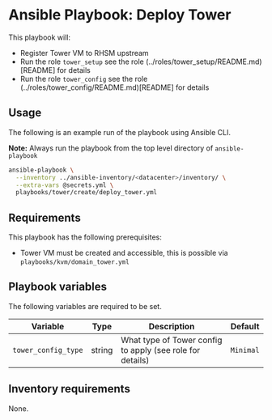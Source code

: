 # Ansible Playbook: Deploy Tower

This playbook will:

- Register Tower VM to RHSM upstream
- Run the role `tower_setup` see the role (../roles/tower_setup/README.md)[README] for details
- Run the role `tower_config` see the role (../roles/tower_config/README.md)[README] for details

## Usage

The following is an example run of the playbook using Ansible CLI.

**Note:** Always run the playbook from the top level directory of `ansible-playbook`

```sh
ansible-playbook \
  --inventory ../ansible-inventory/<datacenter>/inventory/ \
  --extra-vars @secrets.yml \
  playbooks/tower/create/deploy_tower.yml
```

## Requirements

This playbook has the following prerequisites:

- Tower VM must be created and accessible, this is possible via `playbooks/kvm/domain_tower.yml`

## Playbook variables

The following variables are required to be set.

| Variable | Type | Description | Default |
| -------- | ---- | ----------- | ------- |
| `tower_config_type` | string | What type of Tower config to apply (see role for details) | `Minimal` |

## Inventory requirements

None.
